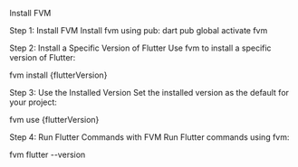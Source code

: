 Install FVM 

Step 1: Install FVM
Install fvm using pub:
<terminal> dart pub global activate fvm </terminal>


Step 2: Install a Specific Version of Flutter
Use fvm to install a specific version of Flutter:

<terminal> fvm install {flutterVersion} </terminal>


Step 3: Use the Installed Version
Set the installed version as the default for your project:

<terminal> fvm use {flutterVersion} </terminal>

Step 4: Run Flutter Commands with FVM
Run Flutter commands using fvm:

<terminal> fvm flutter --version </terminal> 


